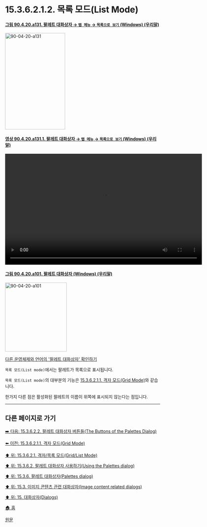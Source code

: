 # 15.3.6.2.1.2. 목록 모드(List Mode)

<a id="90-04-20-a131"></a>

#### [그림 90.4.20.a131. 팔레트 대화상자 → `탭 메뉴` → `목록으로 보기` (Windows) (우리말)](./90-04-0020-palette.md#90-04-20-a131)
<img width="195" height="313" alt="90-04-20-a131" src="https://github.com/user-attachments/assets/2b4c7054-3eba-496f-b934-081ef81322c0" />

<a id="90-04-20-a131-01"></a>

#### [영상 90.4.20.a131.1. 팔레트 대화상자 → `탭 메뉴` → `목록으로 보기` (Windows) (우리말)](./90-04-0020-palette.md#90-04-20-a131-01)
<video controls="controls" width="640" height="360" src="https://github.com/user-attachments/assets/82c0c57d-def5-44a9-bfba-f1dca55fb29b"></video>

<a id="90-04-20-a101"></a>

#### [그림 90.4.20.a101. 팔레트 대화상자 (Windows) (우리말)](./90-04-0020-palette.md#90-04-20-a101)
<img width="200" height="224" alt="90-04-20-a101" src="https://github.com/user-attachments/assets/b6470780-fee7-465d-93f9-1313a02b18df" />

[다른 운영체제와 언어의 '팔레트 대화상자' 확인하기](./90-04-0020-palette.md#90-04-20-a102)

`목록 모드(List mode)`에서는 팔레트가 목록으로 표시됩니다.

`목록 모드(List mode)`의 대부분의 기능은 [15.3.6.2.1.1. 격자 모드(Grid Mode)](./15-03-06-02-01-01-grid_mode.md)와 같습니다.

한가지 다른 점은 활성화된 팔레트의 이름이 위쪽에 표시되지 않는다는 점입니다. 

***

## 다른 페이지로 가기

[➡️ 다음: 15.3.6.2.2. 팔레트 대화상자 버튼들(The Buttons of the Palettes Dialog)](./15-03-06-02-02-00-the_buttons_of_the_palettes_dialog.md)

[⬅️ 이전: 15.3.6.2.1.1. 격자 모드(Grid Mode)](./15-03-06-02-01-01-grid_mode.md)

[⬆️ 위: 15.3.6.2.1. 격자/목록 모드(Grid/List Mode)](./15-03-06-02-01-00-grid_n_list_mode.md)

[⬆️ 위: 15.3.6.2. 팔레트 대화상자 사용하기(Using the Palettes dialog)](./15-03-06-02-00-using_the_palettes_dialog.md)

[⬆️ 위: 15.3.6. 팔레트 대화상자(Palettes dialog)](./15-03-06-00-palettes_dialog.md)

[⬆️ 위: 15.3. 이미지 콘텐츠 관련 대화상자(Image content related dialogs)](./15-03-00-image-content-related-dialogs.md)

[⬆️ 위: 15. 대화상자(Dialogs)](./15-00-dialogs.md)

[🏠 홈](./00-home.md)

[원문](https://docs.gimp.org/2.10/ko/gimp-palette-dialog.html#gimp-palette-dialog-using)